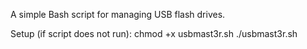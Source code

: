 A simple Bash script for managing USB flash drives.

Setup (if script does not run):
chmod +x usbmast3r.sh
./usbmast3r.sh
